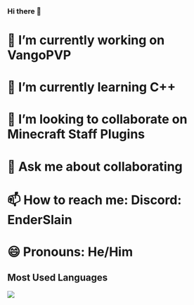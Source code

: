### Hi there 👋

 # 🔭 I’m currently working on VangoPVP
 # 🌱 I’m currently learning C++
 # 👯 I’m looking to collaborate on Minecraft Staff Plugins
 # 💬 Ask me about collaborating
 # 📫 How to reach me: Discord: EnderSlain
 # 😄 Pronouns: He/Him

## Most Used Languages
  ![](https://github-readme-stats.vercel.app/api/top-langs/?username=EnderSlain456&theme=shadow_blue&hide_border=false&include_all_commits=true&count_private=true&layout=compact)
